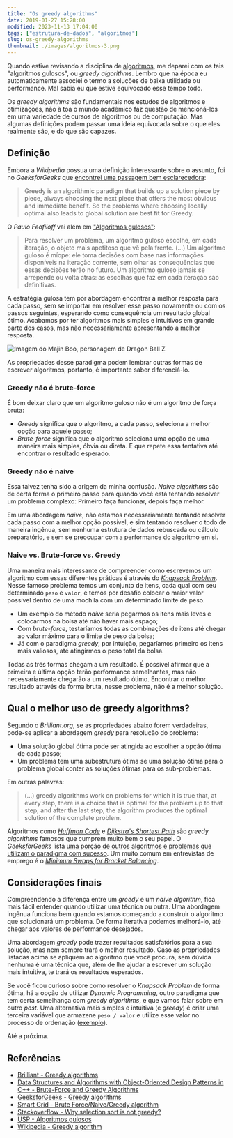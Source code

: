 ```yaml
---
title: "Os greedy algorithms"
date: 2019-01-27 15:28:00
modified: 2023-11-13 17:04:00
tags: ["estrutura-de-dados", "algoritmos"]
slug: os-greedy-algorithms
thumbnail: ./images/algoritmos-3.png
---
```


Quando estive revisando a disciplina de [algoritmos](/tag/algoritmos.html "Leia mais sobre Algoritmos"), me deparei com os tais "algoritmos gulosos", ou _greedy algorithms_. Lembro que na época eu automaticamente associei o termo a soluções de baixa utilidade ou performance. Mal sabia eu que estive equivocado esse tempo todo.

Os _greedy algorithms_ são fundamentais nos estudos de algoritmos e otimizações, não à toa o mundo acadêmico faz questão de mencioná-los em uma variedade de cursos de algoritmos ou de computação. Mas algumas definições podem passar uma ideia equivocada sobre o que eles realmente são, e do que são capazes.

## Definição

Embora a _Wikipedia_ possua uma definição interessante sobre o assunto, foi no _GeeksforGeeks_ que [encontrei uma passagem bem esclarecedora](https://www.geeksforgeeks.org/greedy-algorithms/ "Greedy Algorithms"):

> Greedy is an algorithmic paradigm that builds up a solution piece by piece, always choosing the next piece that offers the most obvious and immediate benefit. So the problems where choosing locally optimal also leads to global solution are best fit for Greedy.

O _Paulo Feofiloff_ vai além em ["Algoritmos gulosos"](https://www.ime.usp.br/~pf/analise_de_algoritmos/aulas/guloso.html "USP - Algoritmos gulosos"):

> Para resolver um problema, um algoritmo guloso escolhe, em cada iteração, o objeto mais apetitoso que vê pela frente. (...) Um algoritmo guloso é míope: ele toma decisões com base nas informações disponíveis na iteração corrente, sem olhar as consequências que essas decisões terão no futuro. Um algoritmo guloso jamais se arrepende ou volta atrás: as escolhas que faz em cada iteração são definitivas.

A estratégia gulosa tem por abordagem encontrar a melhor resposta para cada passo, sem se importar em resolver esse passo novamente ou com os passos seguintes, esperando como consequência um resultado global ótimo. Acabamos por ter algoritmos mais simples e intuitivos em grande parte dos casos, mas não necessariamente apresentando a melhor resposta.

![Imagem do Majin Boo, personagem de Dragon Ball Z](/media/greedy-boo.jpg "Algoritmos gulosos são como o Maijin Boo. Gulosos em essência, mas nem por isso não eficazes (tvovermind.com)")

As propriedades desse paradigma podem lembrar outras formas de escrever algoritmos, portanto, é importante saber diferenciá-lo.

### Greedy não é brute-force

É bom deixar claro que um algoritmo guloso não é um algoritmo de força bruta:

- _Greedy_ significa que o algoritmo, a cada passo, seleciona a melhor opção para aquele passo;
- _Brute-force_ significa que o algoritmo seleciona uma opção de uma maneira mais simples, óbvia ou direta. E que repete essa tentativa até encontrar o resultado esperado.

### Greedy não é naive

Essa talvez tenha sido a origem da minha confusão. _Naive algorithms_ são de certa forma o primeiro passo para quando você está tentando resolver um problema complexo: Primeiro faça funcionar, depois faça melhor.

Em uma abordagem _naive_, não estamos necessariamente tentando resolver cada passo com a melhor opção possível, e sim tentando resolver o todo de maneira ingênua, sem nenhuma estrutura de dados rebuscada ou cálculo preparatório, e sem se preocupar com a performance do algoritmo em si.

### Naive vs. Brute-force vs. Greedy

Uma maneira mais interessante de compreender como escrevemos um algoritmo com essas diferentes práticas é através do [_Knapsack Problem_](https://en.wikipedia.org/wiki/Knapsack_problem "Leia o artigo na Wikipedia"). Nesse famoso problema temos um conjunto de itens, cada qual com seu determinado `peso` e `valor`, e temos por desafio colocar o maior valor possível dentro de uma mochila com um determinado limite de peso.

- Um exemplo do método _naive_ seria pegarmos os itens mais leves e colocarmos na bolsa até não haver mais espaço;
- Com _brute-force_, testaríamos todas as combinações de itens até chegar ao valor máximo para o limite de peso da bolsa;
- Já com o paradigma _greedy_, por intuição, pegaríamos primeiro os itens mais valiosos, até atingirmos o peso total da bolsa.

Todas as três formas chegam a um resultado. É possível afirmar que a primeira e última opção terão performance semelhantes, mas não necessariamente chegarão a um resultado ótimo. Encontrar o melhor resultado através da forma bruta, nesse problema, não é a melhor solução.

## Qual o melhor uso de greedy algorithms?

Segundo o _Brilliant.org_, se as propriedades abaixo forem verdadeiras, pode-se aplicar a abordagem _greedy_ para resolução do problema:

- Uma solução global ótima pode ser atingida ao escolher a opção ótima de cada passo;
- Um problema tem uma subestrutura ótima se uma solução ótima para o problema global conter as soluções ótimas para os sub-problemas.

Em outras palavras:

> (...) greedy algorithms work on problems for which it is true that, at every step, there is a choice that is optimal for the problem up to that step, and after the last step, the algorithm produces the optimal solution of the complete problem.

Algoritmos como [_Huffman Code_](https://brilliant.org/wiki/huffman-encoding/ "Leia mais no Brilliant") e [_Dijkstra's Shortest Path_](https://brilliant.org/wiki/dijkstras-short-path-finder/ "Leia mais no Brilliant") são _greedy algorithms_ famosos que cumprem muito bem o seu papel. O _GeeksforGeeks_ lista [uma porção de outros algoritmos e problemas que utilizam o paradigma com sucesso](https://www.geeksforgeeks.org/greedy-algorithms/ "Leia mais no GeeksforGeeks"). Um muito comum em entrevistas de emprego é o [_Minimum Swaps for Bracket Balancing_](https://www.geeksforgeeks.org/minimum-swaps-bracket-balancing/ "Leia no GeeksforGeeks").

## Considerações finais

Compreendendo a diferença entre um _greedy_ e um _naive algorithm_, fica mais fácil entender quando utilizar uma técnica ou outra. Uma abordagem ingênua funciona bem quando estamos começando a construir o algoritmo que solucionará um problema. De forma iterativa podemos melhorá-lo, até chegar aos valores de performance desejados.

Uma abordagem _greedy_ pode trazer resultados satisfatórios para a sua solução, mas nem sempre trará o melhor resultado. Caso as propriedades listadas acima se apliquem ao algoritmo que você procura, sem dúvida nenhuma é uma técnica que, além de lhe ajudar a escrever um solução mais intuitiva, te trará os resultados esperados.

Se você ficou curioso sobre como resolver o _Knapsack Problem_ de forma ótima, há a opção de utilizar _Dynamic Programming_, outro paradigma que tem certa semelhança com _greedy algorithms_, e que vamos falar sobre em outro _post_. Uma alternativa mais simples e intuitiva (e _greedy_) é criar uma terceira variável que armazene `peso / valor` e utilize esse valor no processo de ordenação ([exemplo](https://github.com/kplaube/rosetta-lua/blob/master/rosetta/lib/knapsack.lua "Veja a resolução do problema em Lua")).

Até a próxima.

## Referências

- [Brilliant - Greedy algorithms](https://brilliant.org/wiki/greedy-algorithm/)
- [Data Structures and Algorithms with Object-Oriented Design Patterns in C++ - Brute-Force and Greedy Algorithms](https://book.huihoo.com/data-structures-and-algorithms-with-object-oriented-design-patterns-in-c++/html/page441.html)
- [GeeksforGeeks - Greedy algorithms](https://www.geeksforgeeks.org/greedy-algorithms/)
- [Smart Grid - Brute Force/Naive/Greedy algorithm](https://smart--grid.net/cours-lessons-theory/algorithm/brute-force-naive-greedy-algorithm/)
- [Stackoverflow - Why selection sort is not greedy?](https://stackoverflow.com/questions/47238823/why-selection-sort-is-not-greedy)
- [USP - Algoritmos gulosos](https://www.ime.usp.br/~pf/analise_de_algoritmos/aulas/guloso.html)
- [Wikipedia - Greedy algorithm](https://en.wikipedia.org/wiki/Greedy_algorithm)
